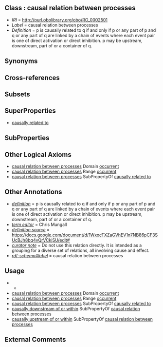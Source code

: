 
## Class : causal relation between processes

 * *IRI* = http://purl.obolibrary.org/obo/RO_0002501
 * *Label* = causal relation between processes
 * *Definition* = p is causally related to q if and only if p or any part of p and q or any part of q are linked by a chain of events where each event pair is one of direct activation or direct inhibition. p may be upstream, downstream, part of or a container of q.

## Synonyms


## Cross-references


## Subsets


## SuperProperties

 * [causally related to](../../RO/10/RO_0002410.md)

## SubProperties


## Other Logical Axioms

 * [causal relation between processes](../../RO/01/RO_0002501.md) Domain [occurrent](../../BFO/03/BFO_0000003.md)
 * [causal relation between processes](../../RO/01/RO_0002501.md) Range [occurrent](../../BFO/03/BFO_0000003.md)
 * [causal relation between processes](../../RO/01/RO_0002501.md) SubPropertyOf [causally related to](../../RO/10/RO_0002410.md)

## Other Annotations

 * *[definition](../../IAO/15/IAO_0000115.md)* = p is causally related to q if and only if p or any part of p and q or any part of q are linked by a chain of events where each event pair is one of direct activation or direct inhibition. p may be upstream, downstream, part of or a container of q.
 * *[term editor](../../IAO/17/IAO_0000117.md)* = Chris Mungall
 * *[definition source](../../IAO/19/IAO_0000119.md)* = https://docs.google.com/document/d/1WxocTXZaGVhEV1n7NB86pCF3SUcBJh8bq4vQrVCkjSU/edit#
 * *[curator note](../../IAO/32/IAO_0000232.md)* = Do not use this relation directly. It is intended as a grouping for a diverse set of relations, all involving cause and effect.
 * *[rdf-schema#label](../../el/rdf-schema#label.md)* = causal relation between processes

## Usage

 * -
 * [causal relation between processes](../../RO/01/RO_0002501.md) Domain [occurrent](../../BFO/03/BFO_0000003.md)
 * [causal relation between processes](../../RO/01/RO_0002501.md) Range [occurrent](../../BFO/03/BFO_0000003.md)
 * [causal relation between processes](../../RO/01/RO_0002501.md) SubPropertyOf [causally related to](../../RO/10/RO_0002410.md)
 * [causally downstream of or within](../../RO/27/RO_0002427.md) SubPropertyOf [causal relation between processes](../../RO/01/RO_0002501.md)
 * [causally upstream of or within](../../RO/18/RO_0002418.md) SubPropertyOf [causal relation between processes](../../RO/01/RO_0002501.md)

## External Comments

